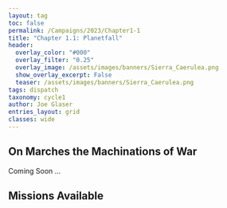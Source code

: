 ```yaml
---
layout: tag
toc: false
permalink: /Campaigns/2023/Chapter1-1
title: "Chapter 1.1: Planetfall"
header:
  overlay_color: "#000"
  overlay_filter: "0.25"
  overlay_image: /assets/images/banners/Sierra_Caerulea.png
  show_overlay_excerpt: False
  teaser: /assets/images/banners/Sierra_Caerulea.png
tags: dispatch
taxonomy: cycle1
author: Joe Glaser
entries_layout: grid
classes: wide
---
```


## On Marches the Machinations of War
Coming Soon ...

## Missions Available